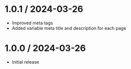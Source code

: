 # 1.0.1 / 2024-03-26

-   Improved meta tags
-   Added variable meta title and description for each page

# 1.0.0 / 2024-03-26

-   Initial release

